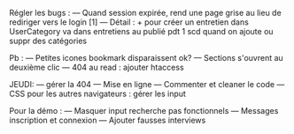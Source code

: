 Régler les bugs :
— Quand session expirée, rend une page grise au lieu de rediriger vers le login [1]
— Détail : + pour créer un entretien dans UserCategory va dans entretiens au publié pdt 1 scd quand on ajoute ou suppr des catégories

Pb :
— Petites icones bookmark disparaissent ok?
— Sections s'ouvrent au deuxième clic
— 404 au read : ajouter htaccess

JEUDI:
— gérer la 404
— Mise en ligne
— Commenter et cleaner le code
— CSS pour les autres navigateurs : gérer les input

Pour la démo :
— Masquer input recherche pas fonctionnels
— Messages inscription et connexion
— Ajouter fausses interviews

